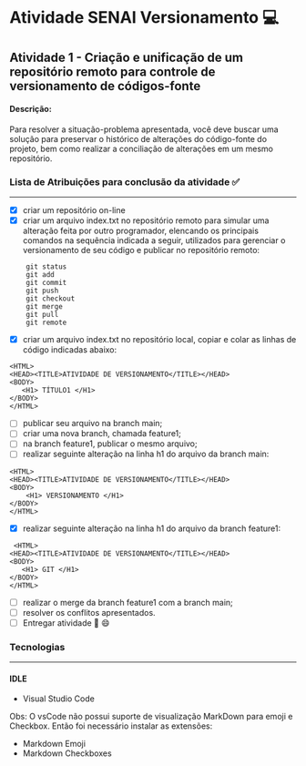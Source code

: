 # Atividade SENAI Versionamento :computer:

## Atividade 1 - Criação e unificação de um repositório remoto para controle de versionamento de códigos-fonte

#### Descrição:
Para resolver a situação-problema apresentada, você deve buscar uma solução para preservar o histórico de alterações do código-fonte do projeto, bem como realizar a conciliação de alterações em um mesmo repositório.


### Lista de Atribuições para conclusão da atividade :white_check_mark:
---
- [x]  criar um repositório on-line 
- [x]  criar um arquivo index.txt no repositório remoto para simular uma alteração feita por outro programador, elencando os principais comandos na sequência indicada a seguir, utilizados para gerenciar o versionamento de seu código e publicar no repositório remoto:
```
    git status
    git add
    git commit
    git push
    git checkout
    git merge
    git pull
    git remote
```
- [x]  criar um arquivo index.txt no repositório local, copiar e colar as linhas de código indicadas abaixo:
```
<HTML>
<HEAD><TITLE>ATIVIDADE DE VERSIONAMENTO</TITLE></HEAD>
<BODY>
   <H1> TÍTULO1 </H1>
</BODY>
</HTML>
```
- [ ]  publicar seu arquivo na branch main;
- [ ]  criar uma nova branch, chamada feature1;
- [ ]  na branch feature1, publicar o mesmo arquivo;
- [ ]  realizar seguinte alteração na linha h1 do arquivo da branch main:
```
<HTML>
<HEAD><TITLE>ATIVIDADE DE VERSIONAMENTO</TITLE></HEAD>
<BODY>
    <H1> VERSIONAMENTO </H1>
</BODY>
</HTML>
```
 

- [x]  realizar seguinte alteração na linha h1 do arquivo da branch feature1:
```
 <HTML>
<HEAD><TITLE>ATIVIDADE DE VERSIONAMENTO</TITLE></HEAD>
<BODY>
   <H1> GIT </H1>
</BODY>
</HTML>
```
- [ ]  realizar o merge da branch feature1 com a branch main;
- [ ]  resolver os conflitos apresentados.
- [ ]  Entregar atividade :tada: :smile:

### Tecnologias
---
#### IDLE 
- Visual Studio Code

Obs: O vsCode não possui suporte de visualização MarkDown para emoji e Checkbox. Então foi necessário instalar as extensões:
- Markdown Emoji
- Markdown Checkboxes